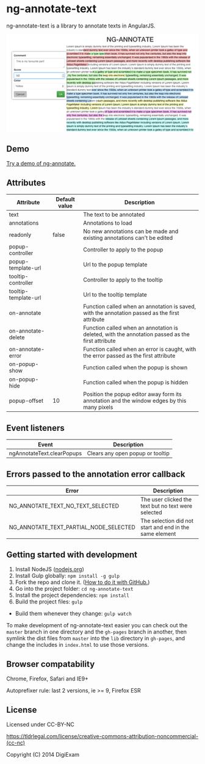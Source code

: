 # ng-annotate-text

ng-annotate-text is a library to annotate texts in AngularJS.

![Screenshot](screenshot.png)

## Demo

[Try a demo of ng-annotate.](http://digiexam.github.io/ng-annotate-text/)

## Attributes

Attribute | Default value | Description
--- | --- | ---
text |   | The text to be annotated
annotations |  | Annotations to load
readonly | false | No new annotations can be made and existing annotations can't be edited
popup-controller |  | Controller to apply to the popup
popup-template-url |  | Url to the popup template
tooltip-controller |  | Controller to apply to the tooltip
tooltip-template-url |  | Url to the tooltip template
on-annotate |  | Function called when an annotation is saved, with the annotation passed as the first attribute
on-annotate-delete |  | Function called when an annotation is deleted, with the annotation passed as the first attribute
on-annotate-error |  | Function called when an error is caught, with the error passed as the first attribute
on-popup-show |  | Function called when the popup is shown
on-popup-hide |  | Function called when the popup is hidden 
popup-offset | 10 | Position the popup editor away form its annotation and the window edges by this many pixels

## Event listeners

Event | Description
--- | ---
ngAnnotateText.clearPopups | Clears any open popup or tooltip

## Errors passed to the annotation error callback

Error | Description
--- | ---
NG_ANNOTATE_TEXT_NO_TEXT_SELECTED | The user clicked the text but no text were selected
NG_ANNOTATE_TEXT_PARTIAL_NODE_SELECTED | The selection did not start and end in the same element

## Getting started with development

1. Install NodeJS ([nodejs.org](http://nodejs.org/))
2. Install Gulp globally: `npm install -g gulp`
3. Fork the repo and clone it. ([How to do it with GitHub.](https://help.github.com/articles/fork-a-repo))
4. Go into the project folder: `cd ng-annotate-text`
5. Install the project dependencies: `npm install`
6. Build the project files: `gulp`
  * Build them whenever they change: `gulp watch`

To make development of ng-annotate-text easier you can check out the `master` branch in one directory and the `gh-pages` branch in another, then symlink the dist files from `master` into the `lib` directory in `gh-pages`, and change the includes in `index.html` to use those versions.

## Browser compatability

Chrome, Firefox, Safari and IE9+

Autoprefixer rule: last 2 versions, ie >= 9, Firefox ESR

## License

Licensed under CC-BY-NC

https://tldrlegal.com/license/creative-commons-attribution-noncommercial-(cc-nc)

Copyright (C) 2014 DigiExam
